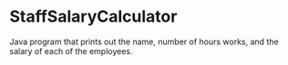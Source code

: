 # StaffSalaryCalculator
Java program that prints out the name, number of hours works, and the salary of each of the employees.
